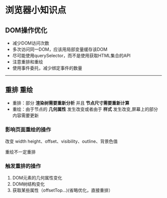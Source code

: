 # 浏览器小知识点

## DOM操作优化

- 减少DOM访问次数
- 多次访问同一DOM，应该用局部变量缓存该DOM
- 尽可能使用querySelector，而不是使用获取HTML集合的API
- 注意重排和重绘
- 使用事件委托，减少绑定事件的数量

---

## 重排 重绘

- 重排：部分 **渲染树需要重新分析** 并且 **节点尺寸需要重新计算**
- 重绘：由于节点的 **几何属性** 发生改变或者由于 **样式** 发生改变,屏幕上的部分内容需要更新

### 影响页面重绘的操作

改变 width height、offset、visibility、outline、背景色值

重绘不一定重排

### 触发重排的操作

1. DOM元素的几何属性变化
2. DOM树结构变化
3. 获取某些属性（offsetTop...)(省略优化，直接重排）